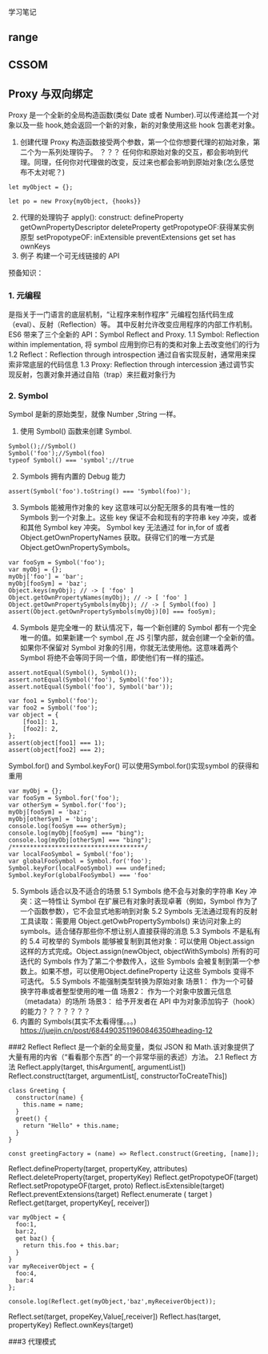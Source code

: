 学习笔记

## range
## CSSOM

## Proxy 与双向绑定
Proxy 是一个全新的全局构造函数(类似 Date 或者 Number).可以传递给其一个对象以及一些 hook,她会返回一个新的对象，新的对象使用这些 hook 包裹老对象。
1. 创建代理
Proxy 构造函数接受两个参数，第一个位你想要代理的初始对象，第二个为一系列处理钩子。
？？？ 任何你和原始对象的交互，都会影响到代理。同理，任何你对代理做的改变，反过来也都会影响到原始对象(怎么感觉布不太对呢？)
```
let myObject = {};

let po = new Proxy{myObject, {hooks}}
```
2. 代理的处理钩子
apply():
construct:
defineProperty
getOwnPropertyDescriptor
deleteProperty
getPropotypeOF:获得某实例原型
setPropotypeOF:
inExtensible
preventExtensions
get
set
has
ownKeys
3. 例子
构建一个可无线链接的 API


预备知识：
### 1. 元编程
是指关于一门语言的底层机制，“让程序来制作程序”
元编程包括代码生成（eval）、反射（Reflection）等。
其中反射允许改变应用程序的内部工作机制。
ES6 带来了三个全新的 API：Symbol Reflect and Proxy.
1.1 Symbol: Reflection within implementation, 将 symbol 应用到你已有的类和对象上去改变他们的行为
1.2 Reflect：Reflection through introspection 通过自省实现反射，通常用来探索非常底层的代码信息
1.3 Proxy: Reflection through intercession 通过调节实现反射，包裹对象并通过自陷（trap）来拦截对象行为
### 2. Symbol
Symbol 是新的原始类型，就像 Number ,String  一样。
1. 使用 Symbol() 函数来创建 Symbol.
```
Symbol();//Symbol()
Symbol('foo');//Symbol(foo)
typeof Symbol() === 'symbol';//true
```
2. Symbols 拥有内置的 Debug 能力
```
assert(Symbol('foo').toString() === 'Symbol(foo)');
```
3. Symbols 能被用作对象的 key
这意味可以分配无限多的具有唯一性的 Symbols 到一个对象上。这些 key 保证不会和现有的字符串 key 冲突，或者和其他 Symbol key 冲突。
Symbol key 无法通过 for in,for of 或者 Object.getOwnPropertyNames 获取。获得它们的唯一方式是 Object.getOwnPropertySymbols。
```
var fooSym = Symbol('foo');
var myObj = {};
myObj['foo'] = 'bar';
myObj[fooSym] = 'baz';
Object.keys(myObj); // -> [ 'foo' ]
Object.getOwnPropertyNames(myObj); // -> [ 'foo' ]
Object.getOwnPropertySymbols(myObj); // -> [ Symbol(foo) ]
assert(Object.getOwnPropertySymbols(myObj)[0] === fooSym);

```
4. Symbols 是完全唯一的
默认情况下，每一个新创建的 Symbol 都有一个完全唯一的值。如果新建一个 symbol ,在 JS 引擎内部，就会创建一个全新的值。如果你不保留对 Symbol 对象的引用，你就无法使用他。这意味着两个 Symbol 将绝不会等同于同一个值，即使他们有一样的描述。
```
assert.notEqual(Symbol(), Symbol());
assert.notEqual(Symbol('foo'), Symbol('foo'));
assert.notEqual(Symbol('foo'), Symbol('bar'));

var foo1 = Symbol('foo');
var foo2 = Symbol('foo');
var object = {
    [foo1]: 1,
    [foo2]: 2,
};
assert(object[foo1] === 1);
assert(object[foo2] === 2);
```
Symbol.for() and Symbol.keyFor() 可以使用Symbol.for()实现symbol 的获得和重用

```
var myObj = {};
var fooSym = Symbol.for('foo');
var otherSym = Symbol.for('foo');
myObj[fooSym] = 'baz';
myObj[otherSym] = 'bing';
console.log(fooSym === otherSym);
console.log(myObj[fooSym] === "bing");
console.log(myObj[otherSym] === "bing");
/*************************************/
var localFooSymbol = Symbol('foo');
var globalFooSymbol = Symbol.for('foo');
Symbol.keyFor(localFooSymbol) === undefined;
Symbol.keyFor(globalFooSymbol) === 'foo'
```
5. Symbols 适合以及不适合的场景
5.1 Symbols 绝不会与对象的字符串 Key 冲突：这一特性让 Symbol 在扩展已有对象时表现卓著（例如，Symbol 作为了一个函数参数），它不会显式地影响到对象
5.2 Symbols 无法通过现有的反射工具读取：需要用 Object.getOwbPropertySymbols() 来访问对象上的 symbols。适合储存那些你不想让别人直接获得的消息
5.3 Symbols 不是私有的
5.4 可枚举的 Symbols 能够被复制到其他对象：可以使用 Object.assign 这样的方式完成。Object.assign(newObject, objectWithSymbols) 所有的可迭代的 Symbols 作为了第二个参数传入，这些 Symbols 会被复制到第一个参数上。如果不想，可以使用Object.defineProperty 让这些 Symbols 变得不可迭代。
5.5 Symbols 不能强制类型转换为原始对象
场景1： 作为一个可替换字符串或者整型使用的唯一值
场景2： 作为一个对象中放置元信息（metadata）的场所
场景3： 给予开发者在 API 中为对象添加钩子（hook）的能力？？？？？？？
6. 内置的 Symbols(其实不太看得懂。。。)
https://juejin.cn/post/6844903511960846350#heading-12

###2 Reflect
Reflect 是一个新的全局变量，类似 JSON 和 Math.该对象提供了大量有用的内省（“看看那个东西” 的一个非常华丽的表述）方法。
2.1 Reflect 方法
Reflect.apply(target, thisArgument[, argumentList])
Reflect.construct(target, argumentList[, constructorToCreateThis])
```
class Greeting {
  constructor(name) {
    this.name = name;
  }
  greet() {
    return "Hello" + this.name;
  }
}

const greetingFactory = (name) => Reflect.construct(Greeting, [name]);
```
Reflect.defineProperty(target, propertyKey, attributes)
Reflect.deleteProperty(target, propertyKey)
Reflect.getPropotypeOF(target)
Reflect.setPropotypeOF(target, proto)
Reflect.isExtensible(target)
Reflect.preventExtensions(target)
Reflect.enumerate ( target )
Reflect.get(target, propertyKey[, receiver])
```
var myObject = {
  foo:1,
  bar:2,
  get baz() {
    return this.foo + this.bar;
  }
}
var myReceiverObject = {
  foo:4,
  bar:4
};

console.log(Reflect.get(myObject,'baz',myReceiverObject));
```
Reflect.set(target, propeKey,Value[,receiver])
Reflect.has(target, propertyKey)
Reflect.ownKeys(target)


###3 代理模式
